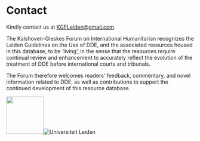 # Contact

Kindly contact us at <KGFLeiden@gmail.com>.

The Kalshoven-Gieskes Forum on International Humanitarian recognizes the Leiden Guidelines on the Use of DDE, and the associated resources housed in this database, to be ‘living’, in the sense that the resources require continual review and enhancement to accurately reflect the evolution of the treatment of DDE before international courts and tribunals. 

The Forum therefore welcomes readers’ feedback, commentary, and novel information related to DDE, as well as contributions to support the continued development of this resource database. 

<img src="/assets/KGF-logo-hidef.jpg" width="100" height="100"><img src="/assets/Leiden-logo-hidef.jpg" alt="Universiteit Leiden"/>
